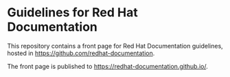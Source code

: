 # Guidelines for Red Hat Documentation

This repository contains a front page for Red Hat Documentation guidelines,
hosted in https://github.com/redhat-documentation.

The front page is published to https://redhat-documentation.github.io/.
